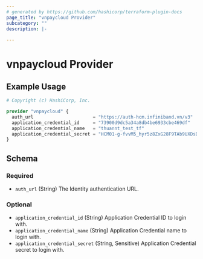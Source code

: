 ```yaml
---
# generated by https://github.com/hashicorp/terraform-plugin-docs
page_title: "vnpaycloud Provider"
subcategory: ""
description: |-
  
---
```


# vnpaycloud Provider



## Example Usage

```terraform
# Copyright (c) HashiCorp, Inc.

provider "vnpaycloud" {
  auth_url                      = "https://auth-hcm.infiniband.vn/v3"
  application_credential_id     = "73900d9dc5a34a8db4be6933cbe469df"
  application_credential_name   = "thuannt_test_tf"
  application_credential_secret = "HCM01-g-fvvM5_hyr5z8ZxG28F9TAb9UXDsDKQuJHhFjjbBaBKdk4QaKXu9hqFM4GHBVCa3x3jqeb1pg8wCSk5"
}
```

<!-- schema generated by tfplugindocs -->
## Schema

### Required

- `auth_url` (String) The Identity authentication URL.

### Optional

- `application_credential_id` (String) Application Credential ID to login with.
- `application_credential_name` (String) Application Credential name to login with.
- `application_credential_secret` (String, Sensitive) Application Credential secret to login with.
